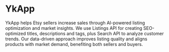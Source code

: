 # YkApp
YkApp helps Etsy sellers increase sales through AI-powered listing optimization and market insights. We use Listings API for creating SEO-optimized titles, descriptions and tags, plus Search API to analyze customer trends. Our data-driven approach improves listing quality and aligns products with market demand, benefiting both sellers and buyers.
